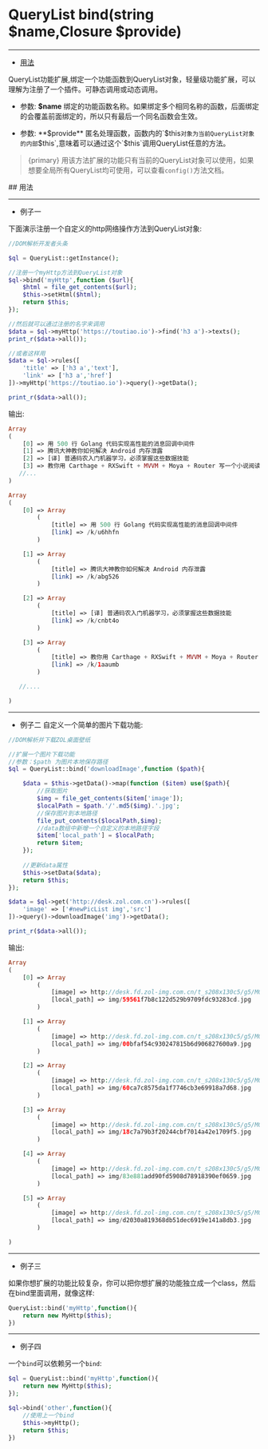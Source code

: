 # QueryList bind(string $name,Closure $provide)

---

- [用法](#anchor)

QueryList功能扩展,绑定一个功能函数到QueryList对象，轻量级功能扩展，可以理解为注册了一个插件。可静态调用或动态调用。

- 参数: **$name**
绑定的功能函数名称。如果绑定多个相同名称的函数，后面绑定的会覆盖前面绑定的，所以只有最后一个同名函数会生效。

- 参数: **$provide**
匿名处理函数，函数内的`$this`对象为当前QueryList对象的内部`$this`,意味着可以通过这个`$this`调用QueryList任意的方法。

> {primary} 用该方法扩展的功能只有当前的QueryList对象可以使用，如果想要全局所有QueryList均可使用，可以查看`config()`方法文档。

<a name="anchor">
## 用法

---

- 例子一

下面演示注册一个自定义的http网络操作方法到QueryList对象:

```php
//DOM解析开发者头条

$ql = QueryList::getInstance();

//注册一个myHttp方法到QueryList对象
$ql->bind('myHttp',function ($url){
    $html = file_get_contents($url);
    $this->setHtml($html);
    return $this;
});

//然后就可以通过注册的名字来调用
$data = $ql->myHttp('https://toutiao.io')->find('h3 a')->texts();
print_r($data->all());

//或者这样用
$data = $ql->rules([
    'title' => ['h3 a','text'],
    'link' => ['h3 a','href']
])->myHttp('https://toutiao.io')->query()->getData();

print_r($data->all());
```

输出:
```php
Array
(
    [0] => 用 500 行 Golang 代码实现高性能的消息回调中间件
    [1] => 腾讯大神教你如何解决 Android 内存泄露
    [2] => [译] 普通码农入门机器学习，必须掌握这些数据技能
    [3] => 教你用 Carthage + RXSwift + MVVM + Moya + Router 写一个小说阅读 App
   //...
)

Array
(
    [0] => Array
        (
            [title] => 用 500 行 Golang 代码实现高性能的消息回调中间件
            [link] => /k/u6hhfn
        )

    [1] => Array
        (
            [title] => 腾讯大神教你如何解决 Android 内存泄露
            [link] => /k/abg526
        )

    [2] => Array
        (
            [title] => [译] 普通码农入门机器学习，必须掌握这些数据技能
            [link] => /k/cnbt4o
        )

    [3] => Array
        (
            [title] => 教你用 Carthage + RXSwift + MVVM + Moya + Router 写一个小说阅读 App
            [link] => /k/1aaumb
        )

   //....

)

```
---
- 例子二
自定义一个简单的图片下载功能:

```php
//DOM解析并下载ZOL桌面壁纸

//扩展一个图片下载功能
//参数：$path 为图片本地保存路径
$ql = QueryList::bind('downloadImage',function ($path){

    $data = $this->getData()->map(function ($item) use($path){
	    //获取图片
        $img = file_get_contents($item['image']);
        $localPath = $path.'/'.md5($img).'.jpg';
		//保存图片到本地路径
        file_put_contents($localPath,$img);
		//data数组中新增一个自定义的本地路径字段
        $item['local_path'] = $localPath;
        return $item;
    });
	
	//更新data属性
    $this->setData($data);
    return $this;
});

$data = $ql->get('http://desk.zol.com.cn')->rules([
    'image' => ['#newPicList img','src']
])->query()->downloadImage('img')->getData();

print_r($data->all());


```

输出:

```php
Array
(
    [0] => Array
        (
            [image] => http://desk.fd.zol-img.com.cn/t_s208x130c5/g5/M00/0C/01/ChMkJ1nDaCOIatt0AAStbpl0q7sAAgrLABXih4ABK2G911.jpg
            [local_path] => img/59561f7b8c122d529b9709fdc93283cd.jpg
        )

    [1] => Array
        (
            [image] => http://desk.fd.zol-img.com.cn/t_s208x130c5/g5/M00/04/0D/ChMkJ1mvUQ2IRSccAAIWHljxrrYAAgONAMJtn8AAhY2932.jpg
            [local_path] => img/00bfaf54c930247815b6d906827600a9.jpg
        )

    [2] => Array
        (
            [image] => http://desk.fd.zol-img.com.cn/t_s208x130c5/g5/M00/04/00/ChMkJ1mtG--IPy-5AAOcpLiVZyQAAgLHwB3T3gAA5y8026.jpg
            [local_path] => img/60ca7c8575da1f7746cb3e69918a7d68.jpg
        )

    [3] => Array
        (
            [image] => http://desk.fd.zol-img.com.cn/t_s208x130c5/g5/M00/03/07/ChMkJ1mqnYWIHGfnAA1lScmizi8AAgI1QBBDRQADWVh371.jpg
            [local_path] => img/18c7a79b3f20244cbf7014a42e1709f5.jpg
        )

    [4] => Array
        (
            [image] => http://desk.fd.zol-img.com.cn/t_s208x130c5/g5/M00/0F/07/ChMkJ1auywyIfAiMAA1aJc_O3G0AAH8ygMjcosADVo9010.jpg
            [local_path] => img/83e881add90fd5908d78918390ef0659.jpg
        )

    [5] => Array
        (
            [image] => http://desk.fd.zol-img.com.cn/t_s208x130c5/g5/M00/0F/04/ChMkJlk4uwOIXe12AAebdUNvnEkAAc4jQD4SUcAB5uN513.jpg
            [local_path] => img/d2030a819368db51dec6919e141a8db3.jpg
        )

)
```

---

- 例子三

如果你想扩展的功能比较复杂，你可以把你想扩展的功能独立成一个class，然后在bind里面调用，就像这样:
```php
QueryList::bind('myHttp',function(){
	return new MyHttp($this);
})
```
---
- 例子四

一个`bind`可以依赖另一个`bind`:

```php
$ql = QueryList::bind('myHttp',function(){
	return new MyHttp($this);
});

$ql->bind('other',function(){
	//使用上一个bind
	$this->myHttp();
	return $this;
})

```